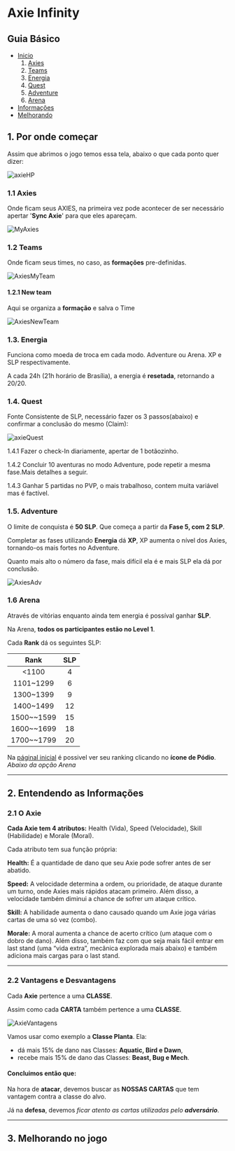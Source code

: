 # Axie Infinity

## Guia Básico

- [Inicio](#inicio)
  1. [Axies](#axies)
  2. [Teams](#teams)
  3. [Energia](#energia)
  4. [Quest](#quest)
  5. [Adventure](adventure)
  6. [Arena](#arena)
- [Informações](#info)
- [Melhorando](#melhorando)

<a name="inicio"></a>
## 1. Por onde começar

Assim que abrimos o jogo temos essa tela, abaixo o que cada ponto quer dizer:

![axieHP](https://user-images.githubusercontent.com/17899929/128917326-1fc5b284-f021-4538-98f6-4693867078c3.png)

<a name="axies"></a>
### 1.1 Axies

Onde ficam seus AXIES, na primeira vez pode acontecer de ser necessário apertar '**Sync Axie**' para que eles apareçam.

![MyAxies](https://user-images.githubusercontent.com/17899929/128917457-431cb6ec-0213-4647-a993-3fa794becd12.png)

<a name="teams"></a>

### 1.2 Teams

Onde ficam seus times, no caso, as **formações** pre-definidas.

![AxiesMyTeam](https://user-images.githubusercontent.com/17899929/128917481-6f3c4d9b-c3d5-43ba-b51d-c1c5d66dc55b.png)

#### 1.2.1 New team

Aqui se organiza a **formação** e salva o Time

![AxiesNewTeam](https://user-images.githubusercontent.com/17899929/128917506-dc8fc07d-94b1-46cc-aeb2-4135d14e8232.png)

<a name="energia"></a>

### 1.3. Energia

Funciona como moeda de troca em cada modo. Adventure ou Arena. XP e SLP respectivamente.

A cada 24h (21h horário de Brasília), a energia é **resetada**, retornando a 20/20.

<a name="quest"></a>

### 1.4. Quest

Fonte Consistente de SLP, necessário fazer os 3 passos(abaixo) e confirmar a conclusão do mesmo (Claim):

![axieQuest](https://user-images.githubusercontent.com/17899929/128917574-49b6ac6a-f949-44fb-9f3a-75f83336df74.png)

1.4.1 Fazer o check-In diariamente, apertar de 1 botãozinho.

1.4.2 Concluir 10 aventuras no modo Adventure, pode repetir a mesma fase.Mais detalhes a seguir.

1.4.3 Ganhar 5 partidas no PVP, o mais trabalhoso, contem muita variável mas é factível.

<a name="adventure"></a>

### 1.5. Adventure

 O limite de  conquista é **50 SLP**. Que começa a partir da **Fase 5, com 2 SLP**.

Completar as fases utilizando **Energia** dá **XP**, XP aumenta o nível dos Axies, tornando-os mais fortes no Adventure.

Quanto mais alto o número da fase, mais difícil ela é e mais SLP ela dá por conclusão.

![AxiesAdv](https://user-images.githubusercontent.com/17899929/128917636-f168863a-afd8-4ef5-a556-0595585350c6.png)

<a name="arena"></a>

### 1.6 Arena

Através de vitórias enquanto ainda tem energia é possíval ganhar **SLP**.

Na Arena, **todos os participantes estão no Level 1**.

Cada **Rank** dá os seguintes SLP:

|    Rank    | SLP  |
| :--------: | :--: |
|   <1100    |  4   |
| 1101~1299  |  6   |
| 1300~1399  |  9   |
| 1400~1499  |  12  |
| 1500~~1599 |  15  |
| 1600~~1699 |  18  |
| 1700~~1799 |  20  |

Na [páginal inicial](#inicio) é possivel ver seu ranking clicando no **ícone de Pódio**. *Abaixo da opção Arena*

-------------

<a name="info"></a>

## 2. Entendendo as Informações

### 2.1 O Axie

**Cada Axie tem 4 atributos:** Health (Vida), Speed (Velocidade), Skill (Habilidade) e Morale (Moral).

Cada atributo tem sua função própria:



**Health:** É a quantidade de dano que seu Axie pode sofrer antes de ser abatido.

**Speed:** A velocidade determina a ordem, ou prioridade, de ataque durante um turno, onde Axies mais rápidos atacam primeiro. Além disso, a velocidade também diminui a chance de sofrer um ataque crítico.

**Skill:** A habilidade aumenta o dano causado quando um Axie joga várias cartas de uma só vez (combo).

**Morale:** A moral aumenta a chance de acerto crítico (um ataque com o dobro de dano). Além disso, também faz com que seja mais fácil entrar em last stand (uma “vida extra”, mecânica explorada mais abaixo) e também adiciona mais cargas para o last stand.



-----



### 2.2 Vantagens e Desvantagens

Cada **Axie** pertence a uma **CLASSE**.

Assim como cada **CARTA** também pertence a uma **CLASSE**.

![AxieVantagens](https://user-images.githubusercontent.com/17899929/128917676-f70d4793-fc97-41e8-aa18-82b6e914c953.jpg)

Vamos usar como exemplo a **Classe Planta**. Ela:

- dá mais 15% de dano nas Classes: **Aquatic, Bird e Dawn**, 
- recebe mais 15% de dano das Classes: **Beast, Bug e Mech**.

#### Concluimos então que:

Na hora de **atacar**, devemos buscar as **NOSSAS CARTAS** que tem vantagem contra a classe do alvo.

Já na **defesa**, devemos *ficar atento as cartas utilizadas pelo **adversário***.

--------

<a name="melhorando"></a>

## 3. Melhorando no jogo

